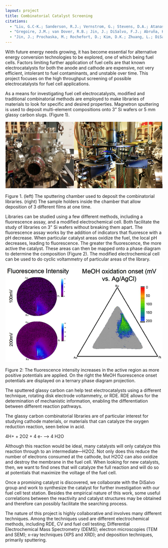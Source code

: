 ```yaml
---
layout: project
title: Combinatorial Catalyst Screening
citations:
  - "Liu, G.C-K.; Sanderson, R.J.; Vernstrom, G.; Stevens, D.A.; Atanasoski, R.T.; Debe, M.K.; Dahn, J.R. J. Electrochem.Soc., 2010, 157 (2) B207-B214."
  - "Gregoire, J.M.; van Dover, R.B.; Jin, J.; DiSalvo, F.J.; Abruña, H.D. Rev. Sci. Instrum. 2007, 78, 072212."
  - "Jin, J.; Prochaska, M.; Rochefort, D.; Kim, D.K.; Zhuang, L.; DiSalvo, F.J.; van Dover, R.B.; Abruña, H.D. App. Surf. Sci. 2007, 254, 653–661"
---
```

With future energy needs growing, it has become essential for alternative energy conversion technologies to be explored, one of which being fuel cells.   Factors limiting further application of fuel cells are that known electrocatalysts for both the anode and cathode are expensive, not very efficient, intolerant to fuel contaminants, and unstable over time.  This project focuses on the high throughput screening of possible electrocatalysts for fuel cell applications.  

As a means for investigating fuel cell electrocatalysts, modified and traditional combinatorial methods are employed to make libraries of materials to look for specific and desired properties.  Magnetron sputtering is used to deposit multi-element compositions onto 3” Si wafers or 5 mm glassy carbon slugs. (Figure 1). 

![Figure 1](/images/projects/combinatorial_catalyst_screening/figure_1.png)

<p class="caption">
Figure 1. (left) The sputtering chamber used to deposit the combinatorial libraries. (right) The sample holders inside the chamber that allow deposition of 3 different films at one time.
</p>

Libraries can be studied using a few different methods, including a fluorescence assay, and a modified electrochemical cell. Both facilitate the study of libraries on 3" Si wafers without breaking them apart. The fluorescence assay works by the addition of indicators that fluoresce with a pH decrease. When particular catalyst areas oxidize the fuel, the local pH decreases, leading to fluorescence. The greater the fluorescence, the more active the catalyst. These areas can then be mapped onto a phase diagram to determine the composition (Figure 2). The modified electrochemical cell can be used to do cyclic voltammetry of particular areas of the library.

![Figure 2](/images/projects/combinatorial_catalyst_screening/figure_2.png)

<p class="caption">
Figure 2: The fluorescence intensity increases in the active region as more positive potentials are applied.  On the right the MeOH fluorescence onset potentials are displayed on a ternary phase diagram projection.
</p>

The sputtered glassy carbon can help test electrocatalysts using a different technique, rotating disk electrode voltammetry, or RDE. RDE allows for the determination of mechanistic information, enabling the differentiation between different reaction pathways.

The glassy carbon combinatorial libraries are of particular interest for studying cathode materials, or materials that can catalyze the oxygen reduction reaction, seen below in acid.

4H+ + 2O2 + 4 e- --> 4 H2O

Although this reaction would be ideal, many catalysts will only catalyze this reaction through to an intermediate—H2O2. Not only does this reduce the number of electrons consumed at the cathode, but H2O2 can also oxidize and destroy the membrane in the fuel cell. When looking for new catalysts, then, we want to find ones that will catalyze the full reaction and will do so at potentials that maximize the voltage of the fuel cell. 

Once a promising catalyst is discovered, we collaborate with the DiSalvo group and work to synthesize the catalyst for further investigation with our fuel cell test station.  Besides the empirical nature of this work, some useful correlations between the reactivity and catalyst structures may be obtained and therefore can possibly facilitate the searching process. 

The nature of this project is highly collaborative and involves many different techniques. Among the techniques used are different electrochemical methods, including RDE, CV and fuel cell testing; Differential Electrochemical Mass Spectrometry (DEMS); electron microscopies (TEM and SEM); x-ray techniques (XPS and XRD); and deposition techniques, primarily sputtering.

